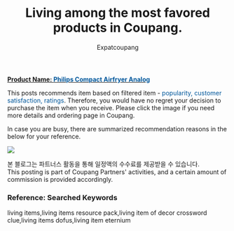 ﻿---
layout: post
title:  "Living among the most favored products in Coupang."
author: Expatcoupang
categories: [ Living ]
tags: [living items,living items resource pack,living item of decor crossword clue,living items dofus,living item eternium]
image: https://thumbnail6.coupangcdn.com/thumbnails/remote/492x492ex/image/retail/images/2020/10/12/19/3/49931639-644e-430e-881f-f27885ece31c.jpg 
---

<a href="https://link.coupang.com/a/lNvKa"><b>Product Name: <font color='#01579B'>Philips Compact Airfryer Analog</font></b></a>

This posts recommends item based on filtered item - <font color='#01579B'>popularity, customer satisfaction, ratings</font>.
Therefore, you would have no regret your decision to purchase the item when you receive.
Please click the image if you need more details and ordering page in Coupang. 

In case you are busy, there are summarized recommendation reasons in the below for your reference. 

<a href="https://link.coupang.com/a/lNvKa"><img src="https://thumbnail7.coupangcdn.com/thumbnails/remote/q89/image/retail/images/3980884527244063-00d66459-73ac-49e8-a279-c9f113439eb3.jpg"></a> 

본 블로그는 파트너스 활동을 통해 일정액의 수수료를 제공받을 수 있습니다.<br>
This posting is part of Coupang Partners' activities, and a certain amount of commission is provided accordingly.

### Reference: Searched Keywords  
living items,living items resource pack,living item of decor crossword clue,living items dofus,living item eternium